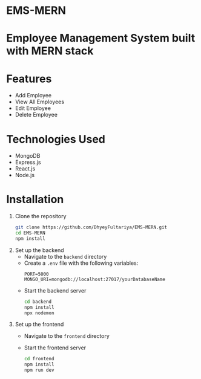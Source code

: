 # EMS-MERN

# Employee Management System built with MERN stack

# Features
- Add Employee
- View All Employees
- Edit Employee
- Delete Employee

# Technologies Used
- MongoDB
- Express.js
- React.js
- Node.js

# Installation
1. Clone the repository
   ```bash
   git clone https://github.com/DhyeyFultariya/EMS-MERN.git
   cd EMS-MERN
   npm install
   ```
2. Set up the backend
   - Navigate to the `backend` directory
    - Create a `.env` file with the following variables:
      ```
      PORT=5000
      MONGO_URI=mongodb://localhost:27017/yourDatabaseName
      ```
    - Start the backend server
      ```bash
      cd backend
      npm install
      npx nodemon
      ```
3. Set up the frontend
   - Navigate to the `frontend` directory

    - Start the frontend server
      ```bash
      cd frontend
      npm install
      npm run dev
      ```